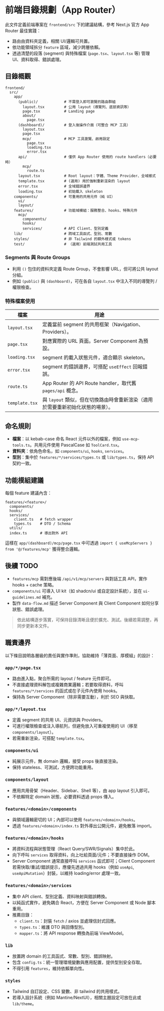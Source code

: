# 前端目錄規劃（App Router）

此文件定義前端專案在 `frontend/src` 下的建議結構，參考 Next.js 官方 App Router 最佳實踐：

- 路由由資料夾定義，相關 UI/邏輯可共置。
- 依功能領域拆分 `feature` 區域，減少跨層依賴。
- 透過清楚的段落 (segment) 與特殊檔案 (`page.tsx`、`layout.tsx` 等) 管理 UI、資料取得、錯誤處理。

## 目錄概觀

```
frontend/
  src/
    app/
      (public)/            # 不需登入即可瀏覽的路由群組
        layout.tsx         # 公用 layout（導覽列、底部資訊等）
        page.tsx           # Landing page
        about/
          page.tsx
      (dashboard)/         # 登入後操作介面（可整合 MCP 工具）
        layout.tsx
        page.tsx
        mcp/               # MCP 工具瀏覽、啟用設定
          page.tsx
          loading.tsx
          error.tsx
      api/                 # 僅供 App Router 使用的 route handlers（必要時）
        mcp/
          route.ts
      layout.tsx           # Root layout：字體、Theme Provider、全域樣式
      template.tsx         # (選用) 用於強制重新渲染的 layout
      error.tsx            # 全域錯誤邊界
      loading.tsx          # 初始載入 skeleton
    components/            # 可重用的共用元件（純 UI）
      ui/
      layout/
    features/              # 功能域模組：服務整合、hooks、特殊元件
      mcp/
        components/
        hooks/
        services/          # API Client、型別定義
    lib/                   # 跨域工具函式、型別、常數
    styles/                # 非 Tailwind 的額外樣式或 tokens
    test/                  # （選用）前端測試共用工具
```

### Segments 與 Route Groups

- 利用 `()` 包住的資料夾定義 Route Group，不會影響 URL，但可將公共 layout 分組。
- 例如 `(public)` 與 `(dashboard)`，可在各自 `layout.tsx` 中注入不同的導覽列 / 權限檢查。

### 特殊檔案使用

| 檔案           | 用途                                                                           |
| -------------- | ------------------------------------------------------------------------------ |
| `layout.tsx`   | 定義當前 segment 的共用框架（Navigation、Providers）。                         |
| `page.tsx`     | 對應實際的 URL 頁面。Server Component 為預設。                                 |
| `loading.tsx`  | segment 的載入狀態元件，適合顯示 skeleton。                                    |
| `error.tsx`    | segment 的錯誤邊界，可搭配 `useEffect` 回報錯誤。                              |
| `route.ts`     | App Router 的 API Route handler，取代舊 `pages/api` 概念。                     |
| `template.tsx` | 與 `layout` 類似，但在切換路由時會重新渲染（適用於需要重新初始化狀態的場景）。 |

## 命名規則

- **檔案**：以 kebab-case 命名 React 元件以外的檔案，例如 `use-mcp-tools.ts`。共用元件使用 PascalCase 如 `ToolCard.tsx`。
- **資料夾**：依角色命名，如 `components/ui`, `hooks`, `services`。
- **型別**：集中於 `features/*/services/types.ts` 或 `lib/types.ts`，保持 API 契約一致。

## 功能模組建議

每個 feature 建議內含：

```
features/<feature>/
  components/
  hooks/
  services/
    client.ts   # fetch wrapper
    types.ts    # DTO / Schema
  utils/
  index.ts      # 導出對外 API
```

這樣在 `app/(dashboard)/mcp/page.tsx` 中可透過 `import { useMcpServers } from '@/features/mcp'` 獲得整合邏輯。

## 後續 TODO

- `features/mcp` 需對應後端 `/api/v1/mcp/servers` 與對話工具 API，實作 hooks + cache 策略。
- `components/ui` 可導入 UI kit（如 shadcn/ui 或自定設計系統），並在 `ui-guidelines.md` 補充。
- 製作 `data-flow.md` 描述 Server Component 與 Client Component 如何分享狀態、錯誤處理。

> 依此結構逐步落實，可保持目錄清晰且便於擴充、測試。後續若需調整，再同步更新本文件。

## 職責邊界

以下條目說明各層級的責任與實作準則，協助維持「薄頁面、厚模組」的設計：

### `app/*/page.tsx`

- 路由進入點，聚合所需的 layout / feature 元件即可。
- 不直接處理資料解包或複雜商業邏輯；若要取得資料，呼叫 `features/*/services` 的函式或在子元件內使用 hooks。
- 保持為 Server Component（除非需要互動），利於 SEO 與快取。

### `app/*/layout.tsx`

- 定義 segment 的共用 UI、元資訊與 Providers。
- 可進行權限檢查或注入導航列，但避免放入可重複使用的 UI（移至 `components/layout`）。
- 若需重新渲染，可搭配 `template.tsx`。

### `components/ui`

- 純展示元件，無 domain 邏輯，接受 props 後直接渲染。
- 保持 stateless、可測試，方便跨功能重用。

### `components/layout`

- 應用共用骨架（Header、Sidebar、Shell 等），由 app layout 引入即可。
- 不依賴特定 domain 狀態，必要資料透過 props 傳入。

### `features/<domain>/components`

- 與領域邏輯密切的 UI；內部可以使用 `features/<domain>/hooks`。
- 透過 `features/<domain>/index.ts` 對外導出公開元件，避免散落 import。

### `features/<domain>/hooks`

- 將資料流程與狀態管理（React Query/SWR/Signals）集中於此。
- 向下呼叫 `services` 取得資料，向上吐給頁面/元件；不要直接操作 DOM。
- Server Component 通常直接呼叫 `services` 函式即可；Client Component 若需快取/重試/錯誤提示，應優先透過共用 hooks（例如 `useApi`, `useApiMutation`）封裝，以維持 loading/error 處理一致。

### `features/<domain>/services`

- 集中 API client、型別定義、資料映射與錯誤轉換。
- 以純函式實作，避免耦合 React，方便在 Server Component 或 Node 腳本重用。
- 推薦目錄：
  - `client.ts`：封裝 `fetch` / axios 並處理信封式回應。
  - `types.ts`：維護 DTO 與回傳型別。
  - `mapper.ts`：將 API response 轉換為前端 ViewModel。

### `lib`

- 放置跨 domain 的工具函式、常數、型別、錯誤映射。
- 包含 `config.ts`：統一管理環境變數與應用配置，提供型別安全存取。
- 不得引用 `features`，維持依賴單向性。

### `styles`

- Tailwind 自訂設定、CSS 變數、非 tailwind 的共用樣式。
- 若導入設計系統（例如 Mantine/NextUI），相關主題設定可放在此或 `lib/theme`。

